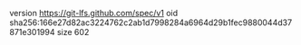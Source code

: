 version https://git-lfs.github.com/spec/v1
oid sha256:166e27d82ac3224762c2ab1d7998284a6964d29b1fec9880044d37871e301994
size 602
